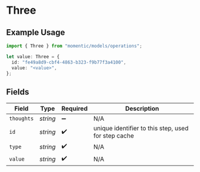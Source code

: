# Three

## Example Usage

```typescript
import { Three } from "momentic/models/operations";

let value: Three = {
  id: "fe49a8d9-cbf4-4863-b323-f9b77f3a4100",
  value: "<value>",
};
```

## Fields

| Field                                               | Type                                                | Required                                            | Description                                         |
| --------------------------------------------------- | --------------------------------------------------- | --------------------------------------------------- | --------------------------------------------------- |
| `thoughts`                                          | *string*                                            | :heavy_minus_sign:                                  | N/A                                                 |
| `id`                                                | *string*                                            | :heavy_check_mark:                                  | unique identifier to this step, used for step cache |
| `type`                                              | *string*                                            | :heavy_check_mark:                                  | N/A                                                 |
| `value`                                             | *string*                                            | :heavy_check_mark:                                  | N/A                                                 |